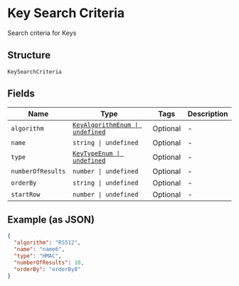
# Key Search Criteria

Search criteria for Keys

## Structure

`KeySearchCriteria`

## Fields

| Name | Type | Tags | Description |
|  --- | --- | --- | --- |
| `algorithm` | [`KeyAlgorithmEnum \| undefined`](../../doc/models/key-algorithm-enum.md) | Optional | - |
| `name` | `string \| undefined` | Optional | - |
| `type` | [`KeyTypeEnum \| undefined`](../../doc/models/key-type-enum.md) | Optional | - |
| `numberOfResults` | `number \| undefined` | Optional | - |
| `orderBy` | `string \| undefined` | Optional | - |
| `startRow` | `number \| undefined` | Optional | - |

## Example (as JSON)

```json
{
  "algorithm": "RS512",
  "name": "name6",
  "type": "HMAC",
  "numberOfResults": 10,
  "orderBy": "orderBy8"
}
```

